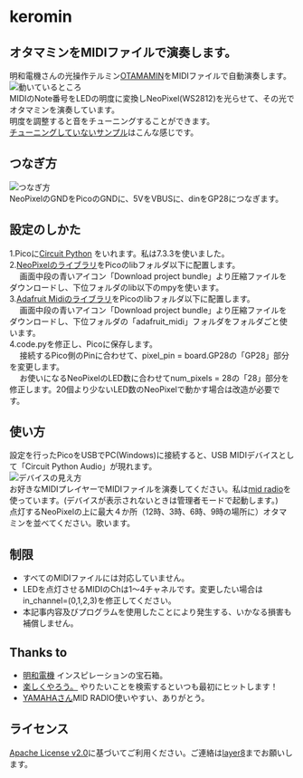 # keromin
## オタマミンをMIDIファイルで演奏します。
明和電機さんの光操作テルミン[OTAMAMIN](https://www.maywadenki.com/news/otamamin/)をMIDIファイルで自動演奏します。<BR>
![動いているところ](https://user-images.githubusercontent.com/111331376/209469582-38ec4a31-d50f-46d0-b875-d93cf964b1ad.png)<BR>
MIDIのNote番号をLEDの明度に変換しNeoPixel(WS2812)を光らせて、その光でオタマミンを演奏しています。<BR>
明度を調整すると音をチューニングすることができます。<BR>
[チューニングしていないサンプル](https://twitter.com/layer812/status/1606994241691213826)はこんな感じです。<br>
## つなぎ方
![つなぎ方](https://user-images.githubusercontent.com/111331376/209469383-a9894deb-25db-4bc3-97f0-7f5101352df0.png)<BR>
NeoPixelのGNDをPicoのGNDに、5VをVBUSに、dinをGP28につなぎます。<BR>
## 設定のしかた
 1.Picoに[Circuit Python](https://circuitpython.org/board/raspberry_pi_pico/) をいれます。私は7.3.3を使いました。<BR>
 2.[NeoPixelのライブラリ](https://learn.adafruit.com/circuitpython-essentials/circuitpython-neopixel)をPicoのlibフォルダ以下に配置します。<BR>
 　 画面中段の青いアイコン「Download project bundle」より圧縮ファイルをダウンロードし、下位フォルダのlib以下のmpyを使います。<BR>
 3.[Adafruit Midiのライブラリ](https://learn.adafruit.com/grand-central-usb-midi-controller-in-circuitpython/code-usb-midi-in-circuitpython)をPicoのlibフォルダ以下に配置します。<BR>
 　 画面中段の青いアイコン「Download project bundle」より圧縮ファイルをダウンロードし、下位フォルダの「adafruit_midi」フォルダをフォルダごと使います。<BR>
 4.code.pyを修正し、Picoに保存します。<BR>
 　 接続するPico側のPinに合わせて、pixel_pin = board.GP28の「GP28」部分を変更します。<BR>
 　 お使いになるNeoPixelのLED数に合わせてnum_pixels = 28の「28」部分を修正します。20個より少ないLED数のNeoPixelで動かす場合は改造が必要です。<BR>
## 使い方
設定を行ったPicoをUSBでPC(Windows)に接続すると、USB MIDIデバイスとして「Circuit Python Audio」が現れます。<BR>
![デバイスの見え方](https://user-images.githubusercontent.com/111331376/209470443-88edd61b-821b-4d68-b8c4-f85fc5867476.png)<BR>
お好きなMIDIプレイヤーでMIDIファイルを演奏してください。私は[mid radio](https://download.music-eclub.com/)を使っています。(デバイスが表示されないときは管理者モードで起動します。)<BR>
点灯するNeoPixelの上に最大４か所（12時、3時、6時、9時の場所に）オタマミンを並べてください。歌います。<BR>
## 制限
 - すべてのMIDIファイルには対応していません。
 - LEDを点灯させるMIDIのChは1～4チャネルです。変更したい場合はin_channel=(0,1,2,3)を修正してください。
 - 本記事内容及びプログラムを使用したことにより発生する、いかなる損害も補償しません。

## Thanks to
 - [明和電機](https://www.maywadenki.com/news/otamamin/) インスピレーションの宝石箱。
 - [楽しくやろう。](https://blog.boochow.com/) やりたいことを検索するといつも最初にヒットします！
 - [YAMAHAさん](https://download.music-eclub.com/)MID RADIO使いやすい、ありがとう。

## ライセンス
 [Apache License v2.0](http://www.apache.org/licenses/LICENSE-2.0)に基づいてご利用ください。ご連絡は[layer8](https://twitter.com/layer812)までお願いします。
